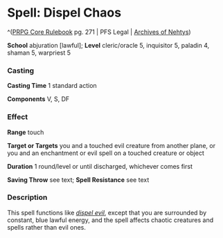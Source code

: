 # Spell: Dispel Chaos

^([PRPG Core Rulebook][ss-dispel-chaos] pg. 271 | PFS Legal | [Archives of Nehtys][sn-dispel-chaos])

**School** abjuration [lawful]; **Level** cleric/oracle 5, inquisitor 5, paladin 4, shaman 5, warpriest 5

### Casting

**Casting Time** 1 standard action  

**Components** V, S, DF

### Effect

**Range** touch  

**Target or Targets** you and a touched evil creature from another plane, or you and an enchantment or evil spell on a touched creature or object  

**Duration** 1 round/level or until discharged, whichever comes first  

**Saving Throw** see text; **Spell Resistance** see text

### Description

This spell functions like _[dispel evil]_, except that you are surrounded by constant, blue lawful energy, and the spell affects chaotic creatures and spells rather than evil ones.

[ss-dispel-chaos]: http://paizo.com/pathfinderRPG/v57
[sn-dispel-chaos]: http://www.archivesofnethys.com/SpellDisplay.aspx?ItemName=Dispel%20Chaos
[dispel evil]: http://www.archivesofnethys.com/SpellDisplay.aspx?ItemName=dispel%20evil